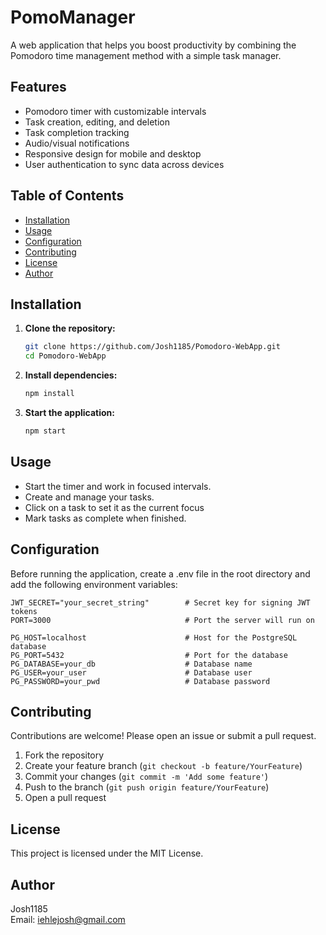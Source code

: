 # PomoManager

A web application that helps you boost productivity by combining the Pomodoro time management method with a simple task manager.

## Features

- Pomodoro timer with customizable intervals
- Task creation, editing, and deletion
- Task completion tracking
- Audio/visual notifications
- Responsive design for mobile and desktop
- User authentication to sync data across devices

## Table of Contents

- [Installation](#installation)
- [Usage](#usage)
- [Configuration](#configuration)
- [Contributing](#contributing)
- [License](#license)
- [Author](#author)

## Installation

1. **Clone the repository:**
    ```bash
    git clone https://github.com/Josh1185/Pomodoro-WebApp.git
    cd Pomodoro-WebApp
    ```

2. **Install dependencies:**
    ```bash
    npm install
    ```

3. **Start the application:**
    ```bash
    npm start
    ```

## Usage

- Start the timer and work in focused intervals.
- Create and manage your tasks.
- Click on a task to set it as the current focus
- Mark tasks as complete when finished.

## Configuration

Before running the application, create a .env file in the root directory and add the following environment variables:

```
JWT_SECRET="your_secret_string"        # Secret key for signing JWT tokens
PORT=3000                              # Port the server will run on

PG_HOST=localhost                      # Host for the PostgreSQL database
PG_PORT=5432                           # Port for the database
PG_DATABASE=your_db                    # Database name
PG_USER=your_user                      # Database user
PG_PASSWORD=your_pwd                   # Database password
```

## Contributing

Contributions are welcome! Please open an issue or submit a pull request.

1. Fork the repository
2. Create your feature branch (`git checkout -b feature/YourFeature`)
3. Commit your changes (`git commit -m 'Add some feature'`)
4. Push to the branch (`git push origin feature/YourFeature`)
5. Open a pull request

## License

This project is licensed under the MIT License.

## Author

Josh1185  
Email: iehlejosh@gmail.com
